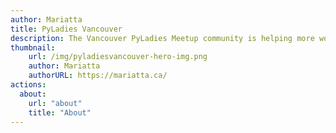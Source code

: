 ```yaml
---
author: Mariatta
title: PyLadies Vancouver
description: The Vancouver PyLadies Meetup community is helping more women become active participants and leaders in the Python and open source community.
thumbnail:
    url: /img/pyladiesvancouver-hero-img.png
    author: Mariatta
    authorURL: https://mariatta.ca/
actions:
  about:
    url: "about"
    title: "About"
---
```

